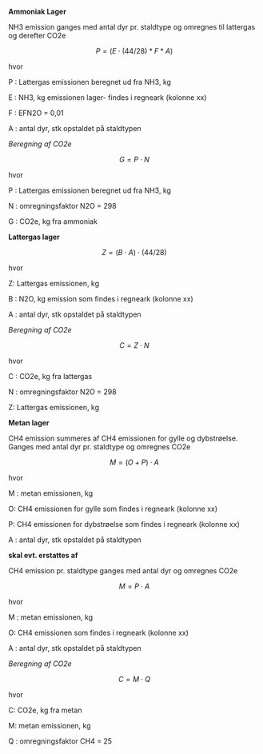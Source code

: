**Ammoniak Lager**

NH3 emission ganges med antal dyr pr. staldtype og omregnes til lattergas og derefter CO2e

$$ P = (E \cdot (44/28)* F *A ) $$

hvor

P : Lattergas emissionen beregnet ud fra NH3, kg 

E : NH3, kg emissionen lager- findes i regneark (kolonne xx)

F : EFN2O = 0,01

A : antal dyr, stk opstaldet på staldtypen 

*Beregning af CO2e*

$$ G = P \cdot N $$ 

hvor 

P : Lattergas emissionen beregnet ud fra NH3, kg 

N : omregningsfaktor N2O = 298

G : CO2e, kg fra ammoniak 


**Lattergas lager**

$$ Z = (B \cdot A) \cdot (44/28) $$ 

hvor 

Z: Lattergas emissionen, kg 

B : N2O, kg emission som findes i regneark (kolonne xx)

A : antal dyr, stk opstaldet på staldtypen 

*Beregning af CO2e*

$$ C = Z \cdot N $$ 

hvor 

C : CO2e, kg fra lattergas

N : omregningsfaktor N2O = 298

Z: Lattergas emissionen, kg 

**Metan lager**

CH4 emission summeres af CH4 emissionen for gylle og dybstrøelse. Ganges med antal dyr pr. staldtype og omregnes CO2e

$$ M = (O + P) \cdot A $$ 

hvor 

M : metan emissionen, kg

O: CH4 emissionen for gylle som findes i regneark (kolonne xx)

P: CH4 emissionen for dybstrøelse som findes i regneark (kolonne xx)

A : antal dyr, stk opstaldet på staldtypen 

**skal evt. erstattes af**

CH4 emission pr. staldtype ganges med antal dyr og omregnes CO2e

$$ M = P \cdot A $$ 

hvor 

M : metan emissionen, kg

O: CH4 emissionen som findes i regneark (kolonne xx)

A : antal dyr, stk opstaldet på staldtypen 
 
*Beregning af CO2e*

$$C = M \cdot Q$$

hvor 

C: CO2e, kg fra metan 

M: metan emissionen, kg 

Q : omregningsfaktor CH4 = 25